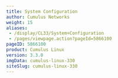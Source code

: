 ```yaml
---
title: System Configuration
author: Cumulus Networks
weight: 15
aliases:
 - /display/CL33/System+Configuration
 - /pages/viewpage.action?pageId=5866100
pageID: 5866100
product: Cumulus Linux
version: 3.3.0
imgData: cumulus-linux-330
siteSlug: cumulus-linux-330
---
```

<article id="html-search-results" class="ht-content" style="display: none;">

</article>

<footer id="ht-footer">

</footer>
